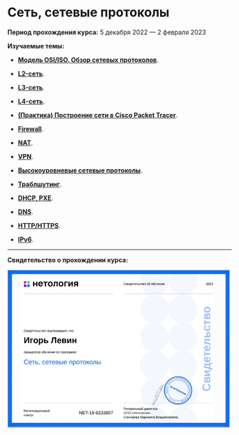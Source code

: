  # Сеть, сетевые протоколы

**Период прохождения курса:** 5 декабря 2022 — 2 февраля 2023

**Изучаемые темы:**

- [**Модель OSI/ISO. Обзор сетевых протоколов**](https://github.com/elekpow/netology/blob/main/net-net_protocol/lessons/lesson1.md).

- [**L2-сеть**](https://github.com/elekpow/netology/blob/main/net-net_protocol/lessons/lesson2.md).

- [**L3-сеть**](https://github.com/elekpow/netology/blob/main/net-net_protocol/lessons/lesson3.md).

- [**L4-сеть**](https://github.com/elekpow/netology/blob/main/net-net_protocol/lessons/lesson4.md).

- [**(Практика) Построение сети в Cisco Packet Tracer**](https://github.com/elekpow/netology/blob/main/net-net_protocol/lessons/lesson14.md).

- [**Firewall**](https://github.com/elekpow/netology/blob/main/net-net_protocol/lessons/lesson5.md).

- [**NAT**](https://github.com/elekpow/netology/blob/main/net-net_protocol/lessons/lesson6.md).

- [**VPN**](https://github.com/elekpow/netology/blob/main/net-net_protocol/lessons/lesson7.md).

- [**Высокоуровневые сетевые протоколы**](https://github.com/elekpow/netology/blob/main/net-net_protocol/lessons/lesson8.md).

- [**Траблшутинг**](https://github.com/elekpow/netology/blob/main/net-net_protocol/lessons/lesson9.md).

- [**DHCP, PXE**](https://github.com/elekpow/netology/blob/main/net-net_protocol/lessons/lesson10.md).

- [**DNS**](https://github.com/elekpow/netology/blob/main/net-net_protocol/lessons/lesson11.md).

- [**HTTP/HTTPS**](https://github.com/elekpow/netology/blob/main/net-net_protocol/lessons/lesson12.md).

- [**IPv6**](https://github.com/elekpow/netology/blob/main/net-net_protocol/lessons/lesson13.md).


---

**Свидетельство о прохождении курса:**

<img src="https://github.com/elekpow/netology/blob/main/net-net_protocol/images/cert.jpg" alt="cert.jpg" border="0" width="500">
